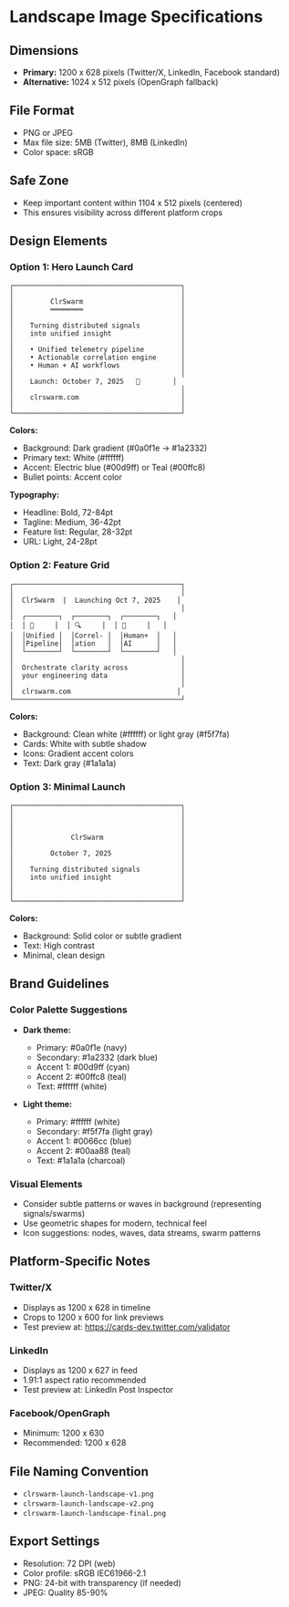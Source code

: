 # Landscape Image Specifications

## Dimensions
- **Primary:** 1200 x 628 pixels (Twitter/X, LinkedIn, Facebook standard)
- **Alternative:** 1024 x 512 pixels (OpenGraph fallback)

## File Format
- PNG or JPEG
- Max file size: 5MB (Twitter), 8MB (LinkedIn)
- Color space: sRGB

## Safe Zone
- Keep important content within 1104 x 512 pixels (centered)
- This ensures visibility across different platform crops

## Design Elements

### Option 1: Hero Launch Card
```
┌─────────────────────────────────────────┐
│                                         │
│         ClrSwarm                        │
│         ════════                        │
│                                         │
│    Turning distributed signals          │
│    into unified insight                 │
│                                         │
│    • Unified telemetry pipeline         │
│    • Actionable correlation engine      │
│    • Human + AI workflows               │
│                                         │
│    Launch: October 7, 2025   🚀        │
│                                         │
│    clrswarm.com                         │
│                                         │
└─────────────────────────────────────────┘
```

**Colors:**
- Background: Dark gradient (#0a0f1e → #1a2332)
- Primary text: White (#ffffff)
- Accent: Electric blue (#00d9ff) or Teal (#00ffc8)
- Bullet points: Accent color

**Typography:**
- Headline: Bold, 72-84pt
- Tagline: Medium, 36-42pt
- Feature list: Regular, 28-32pt
- URL: Light, 24-28pt

### Option 2: Feature Grid
```
┌─────────────────────────────────────────┐
│                                         │
│  ClrSwarm  |  Launching Oct 7, 2025    │
│                                         │
│  ┌────────┐  ┌────────┐  ┌────────┐   │
│  │ 🔄     │  │ 🔍     │  │ 🤝     │   │
│  │Unified │  │Correl- │  │Human+  │   │
│  │Pipeline│  │ation   │  │AI      │   │
│  └────────┘  └────────┘  └────────┘   │
│                                         │
│  Orchestrate clarity across             │
│  your engineering data                  │
│                                         │
│  clrswarm.com                          │
└─────────────────────────────────────────┘
```

**Colors:**
- Background: Clean white (#ffffff) or light gray (#f5f7fa)
- Cards: White with subtle shadow
- Icons: Gradient accent colors
- Text: Dark gray (#1a1a1a)

### Option 3: Minimal Launch
```
┌─────────────────────────────────────────┐
│                                         │
│                                         │
│                                         │
│              ClrSwarm                   │
│                                         │
│         October 7, 2025                 │
│                                         │
│    Turning distributed signals          │
│    into unified insight                 │
│                                         │
│                                         │
└─────────────────────────────────────────┘
```

**Colors:**
- Background: Solid color or subtle gradient
- Text: High contrast
- Minimal, clean design

## Brand Guidelines

### Color Palette Suggestions
- **Dark theme:**
  - Primary: #0a0f1e (navy)
  - Secondary: #1a2332 (dark blue)
  - Accent 1: #00d9ff (cyan)
  - Accent 2: #00ffc8 (teal)
  - Text: #ffffff (white)

- **Light theme:**
  - Primary: #ffffff (white)
  - Secondary: #f5f7fa (light gray)
  - Accent 1: #0066cc (blue)
  - Accent 2: #00aa88 (teal)
  - Text: #1a1a1a (charcoal)

### Visual Elements
- Consider subtle patterns or waves in background (representing signals/swarms)
- Use geometric shapes for modern, technical feel
- Icon suggestions: nodes, waves, data streams, swarm patterns

## Platform-Specific Notes

### Twitter/X
- Displays as 1200 x 628 in timeline
- Crops to 1200 x 600 for link previews
- Test preview at: https://cards-dev.twitter.com/validator

### LinkedIn
- Displays as 1200 x 627 in feed
- 1.91:1 aspect ratio recommended
- Test preview at: LinkedIn Post Inspector

### Facebook/OpenGraph
- Minimum: 1200 x 630
- Recommended: 1200 x 628

## File Naming Convention
- `clrswarm-launch-landscape-v1.png`
- `clrswarm-launch-landscape-v2.png`
- `clrswarm-launch-landscape-final.png`

## Export Settings
- Resolution: 72 DPI (web)
- Color profile: sRGB IEC61966-2.1
- PNG: 24-bit with transparency (if needed)
- JPEG: Quality 85-90%
